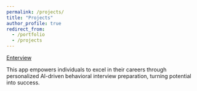 ```yaml
---
permalink: /projects/
title: "Projects"
author_profile: true
redirect_from:
  - /portfolio
  - /projects
---
```


[Enterview](enterviewbeta.co)

This app empowers individuals to excel in their careers through personalized AI-driven behavioral interview preparation, turning potential into success.
